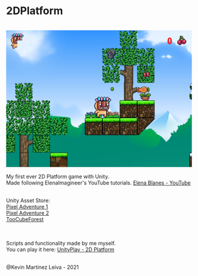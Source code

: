 # 2DPlatform
<br/>
<img src="./GameImages/Plant.PNG"/><br/>

My first ever 2D Platform game with Unity.<br/>
Made following ElenaImagineer's YouTube tutorials. [Elena Blanes - YouTube](https://www.youtube.com/channel/UCxsrF0iBgA5HBLRHCa4lgkw)<br/><br/>

Unity Asset Store:<br/>
  [Pixel Adventure 1](https://assetstore.unity.com/packages/2d/characters/pixel-adventure-1-155360)<br/>
  [Pixel Adventure 2](https://assetstore.unity.com/packages/2d/characters/pixel-adventure-2-155418)<br/>
  [TooCubeForest](https://assetstore.unity.com/packages/2d/environments/too-cube-forest-the-free-2d-platformer-game-tile-set-117493)<br/><br/><br/>
  
  
Scripts and functionality made by me myself.<br/>
You can play it here: [UnityPlay - 2D Platform](https://play.unity.com/mg/other/webgl-builds-73764)<br/><br/>

@Kevin Martínez Leiva - 2021
